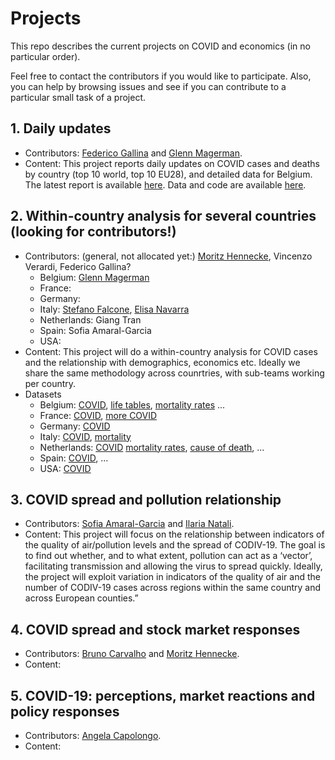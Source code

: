 # Projects
This repo describes the current projects on COVID and economics (in no particular order).

Feel free to contact the contributors if you would like to participate.
Also, you can help by browsing issues and see if you can contribute to a particular small task of a project.


## 1. Daily updates
  - Contributors: [Federico Gallina](https://github.com/FedeGall) and [Glenn Magerman](https://github.com/glennmagerman).
  - Content: This project reports daily updates on COVID cases and deaths by country (top 10 world, top 10 EU28), and detailed data for Belgium. The latest report is available [here](https://learning-from-the-curve.github.io).
Data and code are available [here](https://github.com/Learning-from-the-curve/daily-updates).

## 2. Within-country analysis for several countries (looking for contributors!)
  - Contributors: (general, not allocated yet:) [Moritz Hennecke](https://github.com/AAoritz), Vincenzo Verardi,  Federico Gallina?
    - Belgium: [Glenn Magerman](https://github.com/glennmagerman)
    - France:
    - Germany:
    - Italy: [Stefano Falcone](), [Elisa Navarra](https://github.com/elisanavarra)
    - Netherlands: Giang Tran
    - Spain: Sofia Amaral-Garcia
    - USA:
  - Content: This project will do a within-country analysis for COVID cases and the relationship with demographics, economics etc. Ideally we share the same methodology across counrtries, with sub-teams working per country.
  - Datasets
    - Belgium: [COVID](https://epistat.wiv-isp.be/covid/), [life tables](https://statbel.fgov.be/sites/default/files/files/documents/bevolking/5.4%20Sterfte%2C%20levensverwachting%20en%20doodsoorzaken/5.4.3%20Sterftetafels%20en%20levensverwachting/sterftetafelsAE.xls), [mortality rates](https://epistat.wiv-isp.be/momo/) ... 
    - France: [COVID](https://www.data.gouv.fr/fr/datasets/donnees-hospitalieres-relatives-a-lepidemie-de-covid-19/), [more COVID](https://github.com/opencovid19-fr/data)
    - Germany: [COVID](https://github.com/jgehrcke/covid-19-germany-gae)
    - Italy: [COVID](https://github.com/pcm-dpc/COVID-19), [mortality]( https://www.epicentro.iss.it/coronavirus/sars-cov-2-sorveglianza-dati)
    - Netherlands: [COVID](https://www.rivm.nl/actuele-informatie-over-coronavirus) [mortality rates](https://www.rivm.nl/monitoring-sterftecijfers-nederland), [cause of death](https://opendata.cbs.nl/statline/#/CBS/nl/dataset/7052_95/table?ts=1586241169874), ...
    - Spain: [COVID](https://github.com/datadista/datasets/tree/master/COVID%2019), ...
    - USA: [COVID](https://github.com/nytimes/covid-19-data)
 
## 3. COVID spread and pollution relationship
  - Contributors: [Sofia Amaral-Garcia](https://github.com/samaralgarcia) and [Ilaria Natali](https://github.com/Ilaria0205).
  - Content: This project will focus on the relationship between indicators of the quality of air/pollution levels and the   spread of CODIV-19. The goal is to find out whether, and to what extent, pollution can act as a ‘vector’, facilitating transmission and allowing the virus to spread quickly. Ideally, the project will exploit variation in indicators of the quality of air and the number of CODIV-19 cases across regions within the same country and across European counties.”
  
## 4. COVID spread and stock market responses
  - Contributors: [Bruno Carvalho](https://github.com/bmpcarvalho)  and [Moritz Hennecke](https://github.com/AAoritz).
  - Content: 
  
## 5. COVID-19: perceptions, market reactions and policy responses
  - Contributors: [Angela Capolongo](https://github.com/AngelaCapolongo).
  - Content: 
